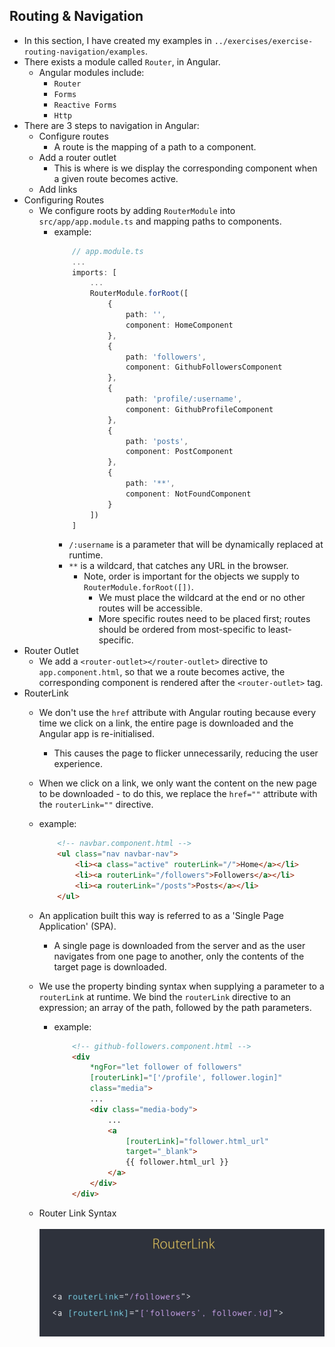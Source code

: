 ## Routing & Navigation
* In this section, I have created my examples in ```../exercises/exercise-routing-navigation/examples```. 
* There exists a module called ```Router```, in Angular.
    * Angular modules include:
        * ```Router```
        * ```Forms```
        * ```Reactive Forms```
        * ```Http```
* There are 3 steps to navigation in Angular:
    * Configure routes
        * A route is the mapping of a path to a component.
    * Add a router outlet
        * This is where is we display the corresponding component when a given route becomes active.
    * Add links
* Configuring Routes
    * We configure roots by adding ```RouterModule``` into ```src/app/app.module.ts``` and mapping paths to components.
        * example:
            ```typescript
                // app.module.ts
                ...
                imports: [
                    ...
                    RouterModule.forRoot([
                        { 
                            path: '', 
                            component: HomeComponent 
                        },
                        { 
                            path: 'followers', 
                            component: GithubFollowersComponent 
                        },
                        { 
                            path: 'profile/:username', 
                            component: GithubProfileComponent 
                        },
                        { 
                            path: 'posts', 
                            component: PostComponent 
                        },
                        { 
                            path: '**', 
                            component: NotFoundComponent 
                        }
                    ])
                ]
            ```
            * ```/:username``` is a parameter that will be dynamically replaced at runtime.
            * ```**``` is a wildcard, that catches any URL in the browser.
                * Note, order is important for the objects we supply to ```RouterModule.forRoot([])```.
                    * We must place the wildcard at the end or no other routes will be accessible.
                    * More specific routes need to be placed first; routes should be ordered from most-specific to least-specific.
* Router Outlet
    * We add a ```<router-outlet></router-outlet>``` directive to ```app.component.html```, so that we a route becomes active, the corresponding component is rendered after the ```<router-outlet>``` tag.
* RouterLink
    * We don't use the ```href``` attribute with Angular routing because every time we click on a link, the entire page is downloaded and the Angular app is re-initialised.
        * This causes the page to flicker unnecessarily, reducing the user experience.
    * When we click on a link, we only want the content on the new page to be downloaded -  to do this, we replace the ```href=""``` attribute with the ```routerLink=""``` directive.
    * example:
        ```html
            <!-- navbar.component.html -->
            <ul class="nav navbar-nav">
                <li><a class="active" routerLink="/">Home</a></li>
                <li><a routerLink="/followers">Followers</a></li>
                <li><a routerLink="/posts">Posts</a></li>
            </ul>
        ```
    * An application built this way is referred to as a 'Single Page Application' (SPA).
        * A single page is downloaded from the server and as the user navigates from one page to another, only the contents of the target page is downloaded.
    * We use the property binding syntax when supplying a parameter to a ```routerLink``` at runtime. We bind the ```routerLink``` directive to an expression; an array of the path, followed by the path parameters.
        * example:
            ```html
                <!-- github-followers.component.html -->
                <div 
                    *ngFor="let follower of followers" 
                    [routerLink]="['/profile', follower.login]"
                    class="media">
                    ...
                    <div class="media-body">
                        ...
                        <a 
                            [routerLink]="follower.html_url" 
                            target="_blank">
                            {{ follower.html_url }}
                        </a>
                    </div>
                </div>
            ```
    * Router Link Syntax     
        <br>
        <img src='../resources/router_link.png' alt='Router Link' width='500'>
        
        <br>